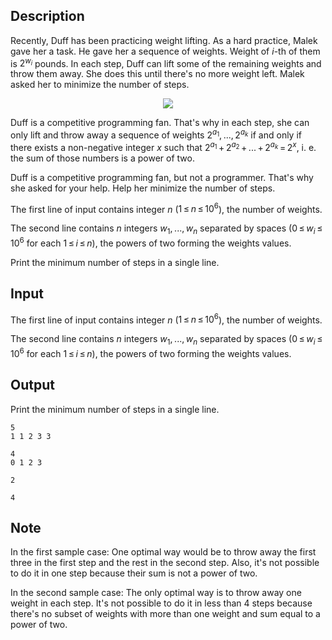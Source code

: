 ## Description

<div><p>Recently, Duff has been practicing weight lifting. As a hard practice, Malek gave her a task. He gave her a sequence of weights. Weight of <span class="tex-span"><i>i</i></span>-th of them is <span class="tex-span">2<sup class="upper-index"><i>w</i><sub class="lower-index"><i>i</i></sub></sup></span> pounds. In each step, Duff can lift some of the remaining weights and throw them away. She does this until there's no more weight left. Malek asked her to minimize the number of steps.</p><center> <img class="tex-graphics" src="file://JqRhiey8.png" style="max-width: 100.0%;max-height: 100.0%;"> </center><p>Duff is a competitive programming fan. That's why in each step, she can only lift and throw away a sequence of weights <span class="tex-span">2<sup class="upper-index"><i>a</i><sub class="lower-index">1</sub></sup>, ..., 2<sup class="upper-index"><i>a</i><sub class="lower-index"><i>k</i></sub></sup></span> if and only if there exists a non-negative integer <span class="tex-span"><i>x</i></span> such that <span class="tex-span">2<sup class="upper-index"><i>a</i><sub class="lower-index">1</sub></sup> + 2<sup class="upper-index"><i>a</i><sub class="lower-index">2</sub></sup> + ... + 2<sup class="upper-index"><i>a</i><sub class="lower-index"><i>k</i></sub></sup> = 2<sup class="upper-index"><i>x</i></sup></span>, i. e. the sum of those numbers is a power of two.</p><p>Duff is a competitive programming fan, but not a programmer. That's why she asked for your help. Help her minimize the number of steps. </p></div><div class="input-specification"><p>The first line of input contains integer <span class="tex-span"><i>n</i></span> (<span class="tex-span">1 ≤ <i>n</i> ≤ 10<sup class="upper-index">6</sup></span>), the number of weights.</p><p>The second line contains <span class="tex-span"><i>n</i></span> integers <span class="tex-span"><i>w</i><sub class="lower-index">1</sub>, ..., <i>w</i><sub class="lower-index"><i>n</i></sub></span> separated by spaces (<span class="tex-span">0 ≤ <i>w</i><sub class="lower-index"><i>i</i></sub> ≤ 10<sup class="upper-index">6</sup></span> for each <span class="tex-span">1 ≤ <i>i</i> ≤ <i>n</i></span>), the powers of two forming the weights values.</p></div><div class="output-specification"><p>Print the minimum number of steps in a single line.</p></div>

## Input

<p>The first line of input contains integer <span class="tex-span"><i>n</i></span> (<span class="tex-span">1 ≤ <i>n</i> ≤ 10<sup class="upper-index">6</sup></span>), the number of weights.</p><p>The second line contains <span class="tex-span"><i>n</i></span> integers <span class="tex-span"><i>w</i><sub class="lower-index">1</sub>, ..., <i>w</i><sub class="lower-index"><i>n</i></sub></span> separated by spaces (<span class="tex-span">0 ≤ <i>w</i><sub class="lower-index"><i>i</i></sub> ≤ 10<sup class="upper-index">6</sup></span> for each <span class="tex-span">1 ≤ <i>i</i> ≤ <i>n</i></span>), the powers of two forming the weights values.</p>

## Output

<p>Print the minimum number of steps in a single line.</p>





```input1
5
1 1 2 3 3

```




```input2
4
0 1 2 3

```




```output1
2

```




```output2
4

```



## Note

<p>In the first sample case: One optimal way would be to throw away the first three in the first step and the rest in the second step. Also, it's not possible to do it in one step because their sum is not a power of two.</p><p>In the second sample case: The only optimal way is to throw away one weight in each step. It's not possible to do it in less than 4 steps because there's no subset of weights with more than one weight and sum equal to a power of two.</p>
